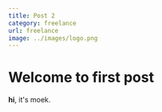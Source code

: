 ```yaml
---
title: Post 2
category: freelance
url: freelance
image: ../images/logo.png
---
```


# Welcome to first post

**hi**, it's moek.
